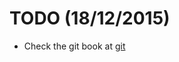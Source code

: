# TODO (18/12/2015)
- Check the git book at [git](https://git-scm.com/documentation "the git documentation reference") 

